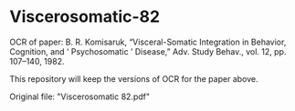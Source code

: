 # Viscerosomatic-82
OCR of paper: B. R. Komisaruk, “Visceral-Somatic Integration in Behavior, Cognition, and ‘ Psychosomatic ’ Disease,” Adv. Study Behav., vol. 12, pp. 107–140, 1982.

This repository will keep the versions of OCR for the paper above.

Original file:
"Viscerosomatic 82.pdf"
